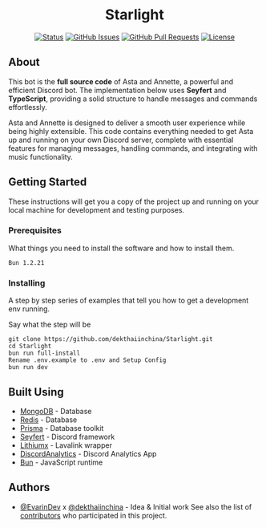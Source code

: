 <h1 align="center">Starlight</h1>

<div align="center">

[![Status](https://img.shields.io/badge/status-active-success.svg)]()
[![GitHub Issues](https://img.shields.io/github/issues/dekthaiinchina/Starlight.svg)](https://github.com/dekthaiinchina/Starlight/issues)
[![GitHub Pull Requests](https://img.shields.io/github/issues-pr/dekthaiinchina/Starlight.svg)](https://github.com/dekthaiinchina/Starlight/pulls)
[![License](https://img.shields.io/badge/license-MIT-blue.svg)](/LICENSE)

</div>


## About
This bot is the **full source code** of Asta and Annette, a powerful and efficient Discord bot. The implementation below uses **Seyfert** and **TypeScript**, providing a solid structure to handle messages and commands effortlessly.

Asta and Annette is designed to deliver a smooth user experience while being highly extensible. This code contains everything needed to get Asta up and running on your own Discord server, complete with essential features for managing messages, handling commands, and integrating with music functionality.

## Getting Started

These instructions will get you a copy of the project up and running on your local machine for development and testing purposes.

### Prerequisites

What things you need to install the software and how to install them.

```
Bun 1.2.21
```

### Installing

A step by step series of examples that tell you how to get a development env running.

Say what the step will be

```
git clone https://github.com/dekthaiinchina/Starlight.git
cd Starlight
bun run full-install
Rename .env.example to .env and Setup Config
bun run dev
```

## Built Using

- [MongoDB](https://account.mongodb.com/account/login) - Database
- [Redis](https://cloud.redis.io/) - Database
- [Prisma](https://www.prisma.io/) - Database toolkit
- [Seyfert](https://www.seyfert.dev/) - Discord framework
- [Lithiumx](https://github.com/anantix-network/LithiumX) - Lavalink wrapper
- [DiscordAnalytics](https://discordanalytics.xyz/) - Discord Analytics App
- [Bun](https://bun.sh/) - JavaScript runtime

## Authors <a name = "authors"></a>

- [@EvarinDev](https://github.com/EvarinDev) x [@dekthaiinchina](https://github.com/dekthaiinchina) - Idea & Initial work
See also the list of [contributors](https://github.com/EvarinDev/Starlight/contributors) who participated in this project.
